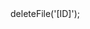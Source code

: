 <?php

use Appwrite\Client;
use Appwrite\Services\Storage;

$client = new Client();

$client
    setProject('')
    setKey('')
;

$storage = new Storage($client);

$result = $storage->deleteFile('[ID]');